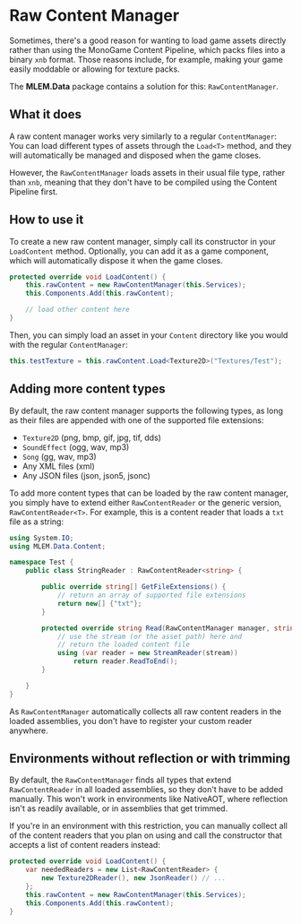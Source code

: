 # Raw Content Manager

Sometimes, there's a good reason for wanting to load game assets directly rather than using the MonoGame Content Pipeline, which packs files into a binary `xnb` format. Those reasons include, for example, making your game easily moddable or allowing for texture packs.

The **MLEM.Data** package contains a solution for this: `RawContentManager`.

## What it does
A raw content manager works very similarly to a regular `ContentManager`: You can load different types of assets through the `Load<T>` method, and they will automatically be managed and disposed when the game closes.

However, the `RawContentManager` loads assets in their usual file type, rather than `xnb`, meaning that they don't have to be compiled using the Content Pipeline first. 

## How to use it
To create a new raw content manager, simply call its constructor in your `LoadContent` method. Optionally, you can add it as a game component, which will automatically dispose it when the game closes.
```cs
protected override void LoadContent() {
    this.rawContent = new RawContentManager(this.Services);
    this.Components.Add(this.rawContent);

    // load other content here
}
```

Then, you can simply load an asset in your `Content` directory like you would with the regular `ContentManager`:
```cs
this.testTexture = this.rawContent.Load<Texture2D>("Textures/Test");
```

## Adding more content types
By default, the raw content manager supports the following types, as long as their files are appended with one of the supported file extensions:
- `Texture2D` (png, bmp, gif, jpg, tif, dds)
- `SoundEffect` (ogg, wav, mp3)
- `Song` (gg, wav, mp3)
- Any XML files (xml)
- Any JSON files (json, json5, jsonc)

To add more content types that can be loaded by the raw content manager, you simply have to extend either `RawContentReader` or the generic version, `RawContentReader<T>`. For example, this is a content reader that loads a `txt` file as a string:
```cs
using System.IO;
using MLEM.Data.Content;

namespace Test {
    public class StringReader : RawContentReader<string> {

        public override string[] GetFileExtensions() {
            // return an array of supported file extensions
            return new[] {"txt"};
        }

        protected override string Read(RawContentManager manager, string assetPath, Stream stream, string existing) {
            // use the stream (or the asset path) here and
            // return the loaded content file
            using (var reader = new StreamReader(stream))
                return reader.ReadToEnd();
        }

    }
}
```
As `RawContentManager` automatically collects all raw content readers in the loaded assemblies, you don't have to register your custom reader anywhere.

## Environments without reflection or with trimming
By default, the `RawContentManager` finds all types that extend `RawContentReader` in all loaded assemblies, so they don't have to be added manually. This won't work in environments like NativeAOT, where reflection isn't as readily available, or in assemblies that get trimmed.

If you're in an environment with this restriction, you can manually collect all of the content readers that you plan on using and call the constructor that accepts a list of content readers instead:
```csharp
protected override void LoadContent() {
    var neededReaders = new List<RawContentReader> {
        new Texture2DReader(), new JsonReader() // ...
    };
    this.rawContent = new RawContentManager(this.Services);
    this.Components.Add(this.rawContent);
}
```

